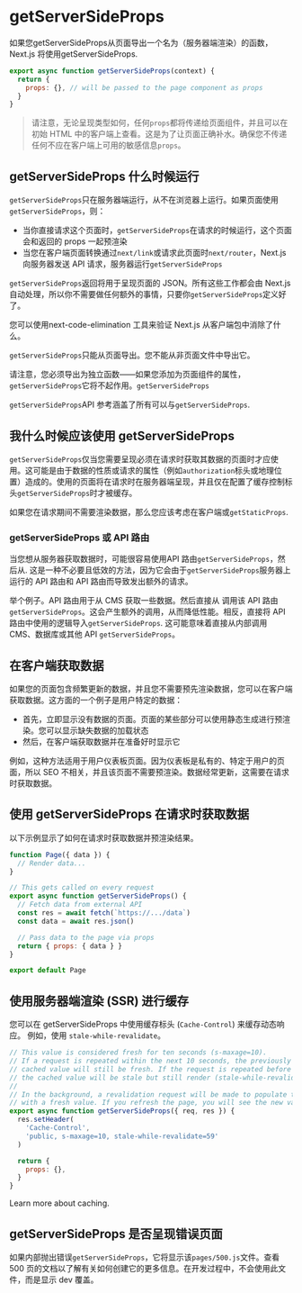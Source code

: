 # getServerSideProps

如果您getServerSideProps从页面导出一个名为（服务器端渲染）的函数，Next.js 将使用getServerSideProps.
```js
export async function getServerSideProps(context) {
  return {
    props: {}, // will be passed to the page component as props
  }
}
```

>请注意，无论呈现类型如何，任何`props`都将传递给页面组件，并且可以在初始 HTML 中的客户端上查看。这是为了让页面正确补水。确保您不传递任何不应在客户端上可用的敏感信息`props`。

## getServerSideProps 什么时候运行

`getServerSideProps`只在服务器端运行，从不在浏览器上运行。如果页面使用`getServerSideProps`，则：

- 当你直接请求这个页面时，`getServerSideProps`在请求的时候运行，这个页面会和返回的 props 一起预渲染
- 当您在客户端页面转换通过`next/link`或请求此页面时`next/router`，Next.js 向服务器发送 API 请求，服务器运行`getServerSideProps`

`getServerSideProps`返回将用于呈现页面的 JSON。所有这些工作都会由 Next.js 自动处理，所以你不需要做任何额外的事情，只要你`getServerSideProps`定义好了。

您可以使用next-code-elimination 工具来验证 Next.js 从客户端包中消除了什么。

`getServerSideProps`只能从页面导出。您不能从非页面文件中导出它。

请注意，您必须导出为独立函数——如果您添加为页面组件的属性，`getServerSideProps`它将不起作用。`getServerSideProps`

`getServerSideProps`API 参考涵盖了所有可以与`getServerSideProps`.

## 我什么时候应该使用 getServerSideProps

`getServerSideProps`仅当您需要呈现必须在请求时获取其数据的页面时才应使用。这可能是由于数据的性质或请求的属性（例如`authorization`标头或地理位置）造成的。使用的页面将在请求时在服务器端呈现，并且仅在配置了缓存控制标头`getServerSideProps`时才被缓存。

如果您在请求期间不需要渲染数据，那么您应该考虑在客户端或`getStaticProps`.

### getServerSideProps 或 API 路由

当您想从服务器获取数据时，可能很容易使用API 路由`getServerSideProps`，然后从. 这是一种不必要且低效的方法，因为它会由于`getServerSideProps`服务器上运行的 API 路由和 API 路由而导致发出额外的请求。

举个例子。API 路由用于从 CMS 获取一些数据。然后直接从 调用该 API 路由`getServerSideProps`。这会产生额外的调用，从而降低性能。相反，直接将 API 路由中使用的逻辑导入`getServerSideProps`. 这可能意味着直接从内部调用 CMS、数据库或其他 API `getServerSideProps`。

## 在客户端获取数据

如果您的页面包含频繁更新的数据，并且您不需要预先渲染数据，您可以在客户端获取数据。这方面的一个例子是用户特定的数据：

- 首先，立即显示没有数据的页面。页面的某些部分可以使用静态生成进行预渲染。您可以显示缺失数据的加载状态
- 然后，在客户端获取数据并在准备好时显示它

例如，这种方法适用于用户仪表板页面。因为仪表板是私有的、特定于用户的页面，所以 SEO 不相关，并且该页面不需要预渲染。数据经常更新，这需要在请求时获取数据。


## 使用 getServerSideProps 在请求时获取数据

以下示例显示了如何在请求时获取数据并预渲染结果。

```js
function Page({ data }) {
  // Render data...
}

// This gets called on every request
export async function getServerSideProps() {
  // Fetch data from external API
  const res = await fetch(`https://.../data`)
  const data = await res.json()

  // Pass data to the page via props
  return { props: { data } }
}

export default Page
```

## 使用服务器端渲染 (SSR) 进行缓存

您可以在 getServerSideProps 中使用缓存标头 (`Cache-Control`) 来缓存动态响应。 例如，使用 `stale-while-revalidate`。

```js
// This value is considered fresh for ten seconds (s-maxage=10).
// If a request is repeated within the next 10 seconds, the previously
// cached value will still be fresh. If the request is repeated before 59 seconds,
// the cached value will be stale but still render (stale-while-revalidate=59).
//
// In the background, a revalidation request will be made to populate the cache
// with a fresh value. If you refresh the page, you will see the new value.
export async function getServerSideProps({ req, res }) {
  res.setHeader(
    'Cache-Control',
    'public, s-maxage=10, stale-while-revalidate=59'
  )

  return {
    props: {},
  }
}
```
Learn more about caching.

## getServerSideProps 是否呈现错误页面

如果内部抛出错误`getServerSideProps`，它将显示该`pages/500.js`文件。查看500 页的文档以了解有关如何创建它的更多信息。在开发过程中，不会使用此文件，而是显示 dev 覆盖。


